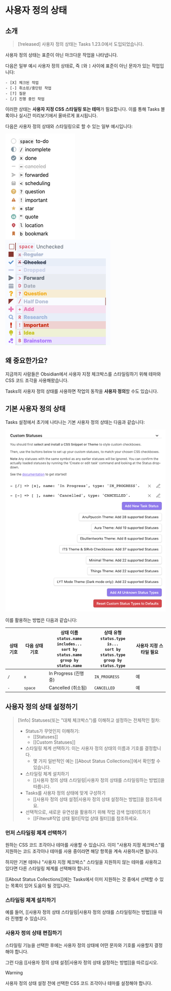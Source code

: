 # 사용자 정의 상태

## 소개

> [!released]
사용자 정의 상태는 Tasks 1.23.0에서 도입되었습니다.

사용자 정의 상태는 표준이 아닌 마크다운 작업을 나타냅니다.

다음은 일부 예시 사용자 정의 상태로, 즉 `[`와 `]` 사이에 표준이 아닌 문자가 있는 작업입니다:

```text
- [X] 체크된 작업
- [-] 취소된/중단된 작업
- [?] 질문
- [/] 진행 중인 작업
```

이러한 상태는 **사용자 지정 CSS 스타일링 또는 테마**가 필요합니다. 이를 통해 Tasks 블록이나 실시간 미리보기에서 올바르게 표시됩니다.

다음은 사용자 정의 상태와 스타일링으로 할 수 있는 일부 예시입니다:

![Minimal 테마에서 선택한 체크박스](../../images/theme-minimal-reading-view-sample.png) ![ITS 테마에서 선택한 체크박스](../../images/theme-its-reading-view-sample.png)

## 왜 중요한가요?

지금까지 사람들은 Obsidian에서 사용자 지정 체크박스를 스타일링하기 위해 테마와 CSS 코드 조각을 사용해왔습니다.

Tasks의 사용자 정의 상태를 사용하면 작업의 동작을 **사용자 정의**할 수도 있습니다.

## 기본 사용자 정의 상태

Tasks 설정에서 초기에 나타나는 기본 사용자 정의 상태는 다음과 같습니다:

![기본 사용자 정의 상태](../../images/settings-custom-statuses-initial.png)

이를 활용하는 방법은 다음과 같습니다:

<!-- placeholder to force blank line before included text --><!-- include: DocsSamplesForStatuses.test.DefaultStatuses_custom-statuses.approved.md -->

| 상태 기호 | 다음 상태 기호 | 상태 이름<br>`status.name includes...`<br>`sort by status.name`<br>`group by status.name` | 상태 유형<br>`status.type is...`<br>`sort by status.type`<br>`group by status.type` | 사용자 지정 스타일 필요 |
| ----- | ----- | ----- | ----- | ----- |
| `/` 	| `x` 	| In Progress (진행 중) 	| `IN_PROGRESS` 	| 예 |
| `-` 	| `space` 	| Cancelled (취소됨) 	| `CANCELLED` 	| 예 |

<!-- placeholder to force blank line after included text --><!-- endInclude -->

## 사용자 정의 상태 설정하기

<!-- force a blank line --><!-- include: snippet-statuses-overview.md -->

> [!info]
> Statuses(또는 "대체 체크박스")를 이해하고 설정하는 전체적인 절차:
>
> - Status가 무엇인지 이해하기:
>   - [[Statuses]]
>   - [[Custom Statuses]]
> - 스타일링 체계 선택하기: 이는 사용자 정의 상태의 이름과 기호를 결정합니다.
>   - 몇 가지 일반적인 예는 [[About Status Collections]]에서 확인할 수 있습니다.
> - 스타일링 체계 설치하기
>   - [[사용자 정의 상태 스타일링|사용자 정의 상태를 스타일링하는 방법]]을 따릅니다.
> - Tasks를 사용자 정의 상태에 맞게 구성하기
>   - [[사용자 정의 상태 설정|사용자 정의 상태 설정하는 방법]]을 참조하세요.
> - 선택적으로, 새로운 유연성을 활용하기 위해 작업 검색 업데이트하기
>   - [[Filters#작업 상태 필터|작업 상태 필터]]를 참조하세요.

<!-- force a blank line --><!-- endInclude -->

### 먼저 스타일링 체계 선택하기

원하는 CSS 코드 조각이나 테마를 사용할 수 있습니다. 이미 "사용자 지정 체크박스"를 지원하는 코드 조각이나 테마를 사용 중이라면 해당 항목을 계속 사용하시면 됩니다.

하지만 기본 테마나 "사용자 지정 체크박스" 스타일을 지원하지 않는 테마를 사용하고 있다면 다른 스타일링 체계를 선택해야 합니다.

[[About Status Collections]]에는 Tasks에서 이미 지원하는 것 중에서 선택할 수 있는 목록이 있어 도움이 될 것입니다.

### 스타일링 체계 설치하기

예를 들어, [[사용자 정의 상태 스타일링|사용자 정의 상태를 스타일링하는 방법]]을 따라 진행할 수 있습니다.

### 사용자 정의 상태 편집하기

스타일링 기능을 선택한 후에는 사용자 정의 상태에 어떤 문자와 기호를 사용할지 결정해야 합니다.

그런 다음 [[사용자 정의 상태 설정|사용자 정의 상태 설정하는 방법]]을 따르십시오.

> [!warning]
사용자 정의 상태 설정 전에 선택한 CSS 코드 조각이나 테마를 설정해야 합니다.